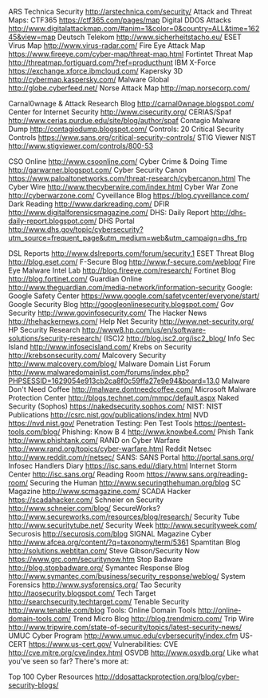 ARS Technica Security http://arstechnica.com/security/
Attack and Threat Maps:
  CTF365 https://ctf365.com/pages/map
  Digital DDOS Attacks http://www.digitalattackmap.com/#anim=1&color=0&country=ALL&time=16245&view=map
  Deutsch Telekom http://www.sicherheitstacho.eu/
  ESET Virus Map http://www.virus-radar.com/
  Fire Eye Attack Map https://www.fireeye.com/cyber-map/threat-map.html
  Fortintet Threat Map http://threatmap.fortiguard.com/?ref=producthunt
  IBM X-Force https://exchange.xforce.ibmcloud.com/
  Kapersky 3D http://cybermap.kaspersky.com/
  Malware Global http://globe.cyberfeed.net/
  Norse Attack Map http://map.norsecorp.com/
  
Carnal0wnage & Attack Research Blog http://carnal0wnage.blogspot.com/
Center for Internet Security http://www.cisecurity.org/
CERIAS/Spaf http://www.cerias.purdue.edu/site/blog/author/spaf
Contagio Malware Dump http://contagiodump.blogspot.com/
Controls:
  20 Critical Security Controls https://www.sans.org/critical-security-controls/
  STIG Viewer NIST http://www.stigviewer.com/controls/800-53

CSO Online http://www.csoonline.com/
Cyber Crime & Doing Time http://garwarner.blogspot.com/
Cyber Security Canon https://www.paloaltonetworks.com/threat-research/cybercanon.html
The Cyber Wire http://www.thecyberwire.com/index.html
Cyber War Zone http://cyberwarzone.com/
Cyveillance Blog https://blog.cyveillance.com/
Dark Reading http://www.darkreading.com/
DFIR http://www.digitalforensicsmagazine.com/
DHS:
  Daily Report http://dhs-daily-report.blogspot.com/
  DHS Portal http://www.dhs.gov/topic/cybersecurity?utm_source=frequent_page&utm_medium=web&utm_campaign=dhs_frp

DSL Reports http://www.dslreports.com/forum/security,1
ESET Threat Blog http://blog.eset.com/
F-Secure Blog http://www.f-secure.com/weblog/
Fire Eye Malware Intel Lab http://blog.fireeye.com/research/
Fortinet Blog http://blog.fortinet.com/
Guardian Online http://www.theguardian.com/media-network/information-security
Google:
Google Safety Center https://www.google.com/safetycenter/everyone/start/
Google Security Blog http://googleonlinesecurity.blogspot.com/
Gov Security http://www.govinfosecurity.com/
The Hacker News http://thehackernews.com/
Help Net Security http://www.net-security.org/
HP Security Research http://www8.hp.com/us/en/software-solutions/security-research/
(ISC)2 http://blog.isc2.org/isc2_blog/
Info Sec Island http://www.infosecisland.com/
Krebs on Security http://krebsonsecurity.com/
Malcovery Security http://www.malcovery.com/blog/
Malware Domain List Forum http://www.malwaredomainlist.com/forums/index.php?PHPSESSID=1629054e913cb2ca8f0c59ffa27e9e94&board=13.0
Malware Don't Need Coffee http://malware.dontneedcoffee.com/
Microsoft Malware Protection Center http://blogs.technet.com/mmpc/default.aspx
Naked Security (Sophos) https://nakedsecurity.sophos.com/
NIST:
NIST Publications http://csrc.nist.gov/publications/index.html
NVD https://nvd.nist.gov/
Penetration Testing:
Pen Test Tools https://pentest-tools.com/blog/
Phishing:
Know B 4 http://www.knowbe4.com/
Phish Tank http://www.phishtank.com/
RAND on Cyber Warfare http://www.rand.org/topics/cyber-warfare.html
Reddit Netsec http://www.reddit.com/r/netsec/
SANS:
SANS Portal http://portal.sans.org/
Infosec Handlers Diary https://isc.sans.edu//diary.html
Internet Storm Center http://isc.sans.org/
Reading Room https://www.sans.org/reading-room/
Securing the Human http://www.securingthehuman.org/blog
SC Magazine http://www.scmagazine.com/
SCADA Hacker https://scadahacker.com/
Schneier on Security http://www.schneier.com/blog/
SecureWorks? http://www.secureworks.com/resources/blog/research/
Security Tube http://www.securitytube.net/
Security Week http://www.securityweek.com/
Securosis http://securosis.com/blog
SIGNAL Magazine Cyber http://www.afcea.org/content/?q=taxonomy/term/5361
Spamtitan Blog http://solutions.webtitan.com/
Steve Gibson/Security Now https://www.grc.com/securitynow.htm
Stop Badware http://blog.stopbadware.org/
Symantec Response Blog http://www.symantec.com/business/security_response/weblog/
System Forensics http://www.sysforensics.org/
Tao Security http://taosecurity.blogspot.com/
Tech Target http://searchsecurity.techtarget.com/
Tenable Security http://www.tenable.com/blog
Tools:
Online Domain Tools http://online-domain-tools.com/
Trend Micro Blog http://blog.trendmicro.com/
Trip Wire http://www.tripwire.com/state-of-security/topics/latest-security-news/
UMUC Cyber Program http://www.umuc.edu/cybersecurity/index.cfm
US-CERT https://www.us-cert.gov/
Vulnerabilities:
CVE http://cve.mitre.org/cve/index.html
OSVDB http://www.osvdb.org/
Like what you've seen so far? There's more at:

Top 100 Cyber Resources http://ddosattackprotection.org/blog/cyber-security-blogs/
